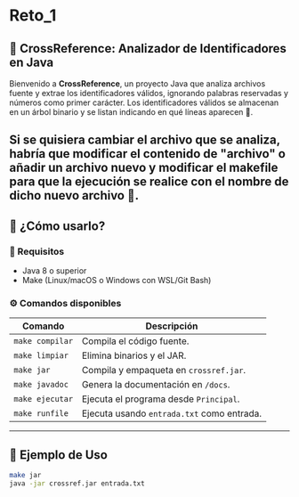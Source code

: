 # Reto_1

## 🧠 CrossReference: Analizador de Identificadores en Java

Bienvenido a **CrossReference**, un proyecto Java que analiza archivos fuente y extrae los identificadores válidos, ignorando palabras reservadas y números como primer carácter. Los identificadores válidos se almacenan en un árbol binario y se listan indicando en qué líneas aparecen 🌳.

Si se quisiera cambiar el archivo que se analiza, habría que modificar el contenido de "archivo" o añadir un archivo nuevo y 
modificar el makefile para que la ejecución se realice con el nombre de dicho nuevo archivo 📄.
---

## 🚀 ¿Cómo usarlo?

### 🔧 Requisitos
- Java 8 o superior
- Make (Linux/macOS o Windows con WSL/Git Bash)

### ⚙️ Comandos disponibles

| Comando | Descripción |
|--------|-------------|
| `make compilar` | Compila el código fuente. |
| `make limpiar`  | Elimina binarios y el JAR. |
| `make jar`      | Compila y empaqueta en `crossref.jar`. |
| `make javadoc`  | Genera la documentación en `/docs`. |
| `make ejecutar` | Ejecuta el programa desde `Principal`. |
| `make runfile`  | Ejecuta usando `entrada.txt` como entrada. |

---

## 🧪 Ejemplo de Uso

```bash
make jar
java -jar crossref.jar entrada.txt



